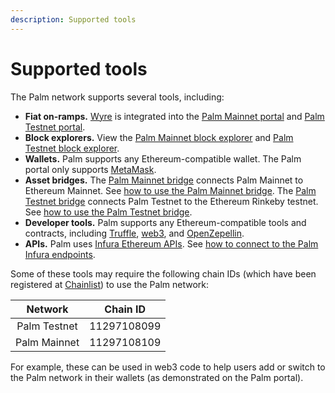 ```yaml
---
description: Supported tools
---
```


# Supported tools

The Palm network supports several tools, including:

- **Fiat on-ramps.**
  [Wyre](https://www.sendwyre.com/) is integrated into the [Palm Mainnet portal](https://app.palm.io/) and [Palm Testnet portal](https://app.palm-uat.xyz/).
- **Block explorers.**
  View the [Palm Mainnet block explorer](https://explorer.palm.io/) and [Palm Testnet block explorer](https://explorer.palm-uat.xyz/).
- **Wallets.** Palm supports any Ethereum-compatible wallet. The Palm portal only supports [MetaMask](https://metamask.io/).
- **Asset bridges.**
  The [Palm Mainnet bridge](https://app.palm.io/bridge) connects Palm Mainnet to Ethereum Mainnet.
  See [how to use the Palm Mainnet bridge](../HowTo/Bridge.md#using-the-palm-mainnet-bridge).
  The [Palm Testnet bridge](https://app.palm-uat.xyz/bridge) connects Palm Testnet to the Ethereum Rinkeby testnet.
  See [how to use the Palm Testnet bridge](../HowTo/Bridge.md#using-the-palm-testnet-bridge).
- **Developer tools.**
  Palm supports any Ethereum-compatible tools and contracts, including [Truffle](https://www.trufflesuite.com/),
  [web3](https://web3js.readthedocs.io/en/v1.3.4/), and [OpenZepellin](https://openzeppelin.com/).
- **APIs.** Palm uses [Infura Ethereum APIs](https://infura.io/docs).
  See [how to connect to the Palm Infura endpoints](../Get-Started/Connect/Overview.md).

Some of these tools may require the following chain IDs (which have been registered at
[Chainlist](https://chainlist.org/)) to use the Palm network:

| Network | Chain ID |
| :-----: | :------: |
| Palm Testnet | 11297108099 |
| Palm Mainnet | 11297108109 |

For example, these can be used in web3 code to help users add or switch to the Palm network in their wallets (as
demonstrated on the Palm portal).
